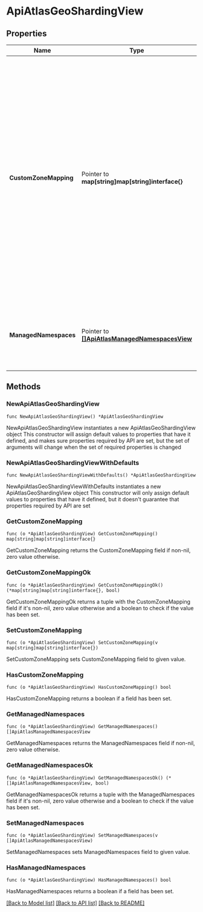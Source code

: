 # ApiAtlasGeoShardingView

## Properties

Name | Type | Description | Notes
------------ | ------------- | ------------- | -------------
**CustomZoneMapping** | Pointer to **map[string]map[string]interface{}** | List that contains comma-separated key value pairs to map zones to geographic regions. These pairs map an ISO 3166-1a2 location code, with an ISO 3166-2 subdivision code when possible, to a unique 24-hexadecimal string that identifies the custom zone.  This parameter returns an empty object if no custom zones exist. | [optional] [readonly] 
**ManagedNamespaces** | Pointer to [**[]ApiAtlasManagedNamespacesView**](ApiAtlasManagedNamespacesView.md) | List that contains a namespace for a Global Cluster. MongoDB Cloud manages this cluster. | [optional] [readonly] 

## Methods

### NewApiAtlasGeoShardingView

`func NewApiAtlasGeoShardingView() *ApiAtlasGeoShardingView`

NewApiAtlasGeoShardingView instantiates a new ApiAtlasGeoShardingView object
This constructor will assign default values to properties that have it defined,
and makes sure properties required by API are set, but the set of arguments
will change when the set of required properties is changed

### NewApiAtlasGeoShardingViewWithDefaults

`func NewApiAtlasGeoShardingViewWithDefaults() *ApiAtlasGeoShardingView`

NewApiAtlasGeoShardingViewWithDefaults instantiates a new ApiAtlasGeoShardingView object
This constructor will only assign default values to properties that have it defined,
but it doesn't guarantee that properties required by API are set

### GetCustomZoneMapping

`func (o *ApiAtlasGeoShardingView) GetCustomZoneMapping() map[string]map[string]interface{}`

GetCustomZoneMapping returns the CustomZoneMapping field if non-nil, zero value otherwise.

### GetCustomZoneMappingOk

`func (o *ApiAtlasGeoShardingView) GetCustomZoneMappingOk() (*map[string]map[string]interface{}, bool)`

GetCustomZoneMappingOk returns a tuple with the CustomZoneMapping field if it's non-nil, zero value otherwise
and a boolean to check if the value has been set.

### SetCustomZoneMapping

`func (o *ApiAtlasGeoShardingView) SetCustomZoneMapping(v map[string]map[string]interface{})`

SetCustomZoneMapping sets CustomZoneMapping field to given value.

### HasCustomZoneMapping

`func (o *ApiAtlasGeoShardingView) HasCustomZoneMapping() bool`

HasCustomZoneMapping returns a boolean if a field has been set.

### GetManagedNamespaces

`func (o *ApiAtlasGeoShardingView) GetManagedNamespaces() []ApiAtlasManagedNamespacesView`

GetManagedNamespaces returns the ManagedNamespaces field if non-nil, zero value otherwise.

### GetManagedNamespacesOk

`func (o *ApiAtlasGeoShardingView) GetManagedNamespacesOk() (*[]ApiAtlasManagedNamespacesView, bool)`

GetManagedNamespacesOk returns a tuple with the ManagedNamespaces field if it's non-nil, zero value otherwise
and a boolean to check if the value has been set.

### SetManagedNamespaces

`func (o *ApiAtlasGeoShardingView) SetManagedNamespaces(v []ApiAtlasManagedNamespacesView)`

SetManagedNamespaces sets ManagedNamespaces field to given value.

### HasManagedNamespaces

`func (o *ApiAtlasGeoShardingView) HasManagedNamespaces() bool`

HasManagedNamespaces returns a boolean if a field has been set.


[[Back to Model list]](../README.md#documentation-for-models) [[Back to API list]](../README.md#documentation-for-api-endpoints) [[Back to README]](../README.md)


